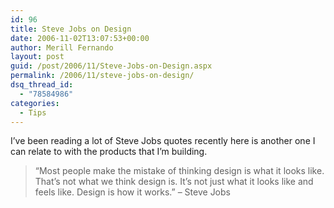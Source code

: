 ```yaml
---
id: 96
title: Steve Jobs on Design
date: 2006-11-02T13:07:53+00:00
author: Merill Fernando
layout: post
guid: /post/2006/11/Steve-Jobs-on-Design.aspx
permalink: /2006/11/steve-jobs-on-design/
dsq_thread_id:
  - "78584986"
categories:
  - Tips
---
```

<p>I&rsquo;ve been reading a lot of Steve Jobs quotes recently here is another one I can relate to with the products that I&rsquo;m building.</p>
<blockquote dir="ltr" style="MARGIN-RIGHT: 0px">
<p>&ldquo;Most people make the mistake of thinking design is what it looks like. That&rsquo;s not what we think design is. It&rsquo;s not just what it looks like and feels like. Design is how it works.&rdquo; &ndash; Steve Jobs</p></blockquote>